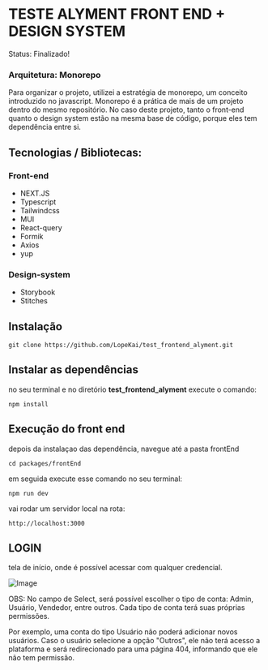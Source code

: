 <h1> 
    TESTE ALYMENT FRONT END + DESIGN SYSTEM
</h1

<p> Status: Finalizado!</p>

### Arquitetura: Monorepo
Para organizar o projeto, utilizei a estratégia de monorepo, um conceito  introduzido no javascript. Monorepo é a prática de mais de um  projeto dentro do mesmo repositório. No caso deste projeto, tanto o front-end quanto o design system estão na mesma base de código, porque eles tem dependência entre si.

<h2> Tecnologias / Bibliotecas: </h2>

###  Front-end

+ NEXT.JS
+ Typescript
+ Tailwindcss
+ MUI
+ React-query
+ Formik
+ Axios
+ yup

 ### Design-system

 + Storybook
 + Stitches


##  Instalação

```
git clone https://github.com/LopeKai/test_frontend_alyment.git
```

 ##  Instalar as dependências

no seu terminal e no diretório <strong>test_frontend_alyment</strong> execute o comando: 

```
npm install
```

##  Execução do front end

depois da instalaçao das dependência, navegue até a pasta frontEnd

```
cd packages/frontEnd
```

em seguida execute esse comando no seu terminal:

```
npm run dev
```

vai rodar um servidor local na rota:

```
http://localhost:3000
```

##  LOGIN
tela de início, onde é possível acessar com qualquer credencial.

![Image](https://github.com/user-attachments/assets/8e497cf1-2610-467f-ad43-2c0f7523cf70)

OBS: 
No campo de Select, será possível escolher o tipo de conta: Admin, Usuário, Vendedor, entre outros. Cada tipo de conta terá suas próprias permissões.

Por exemplo, uma conta do tipo Usuário não poderá adicionar novos usuários.
Caso o usuário selecione a opção "Outros", ele não terá acesso a plataforma e será redirecionado para uma página 404, informando que ele não tem permissão.

